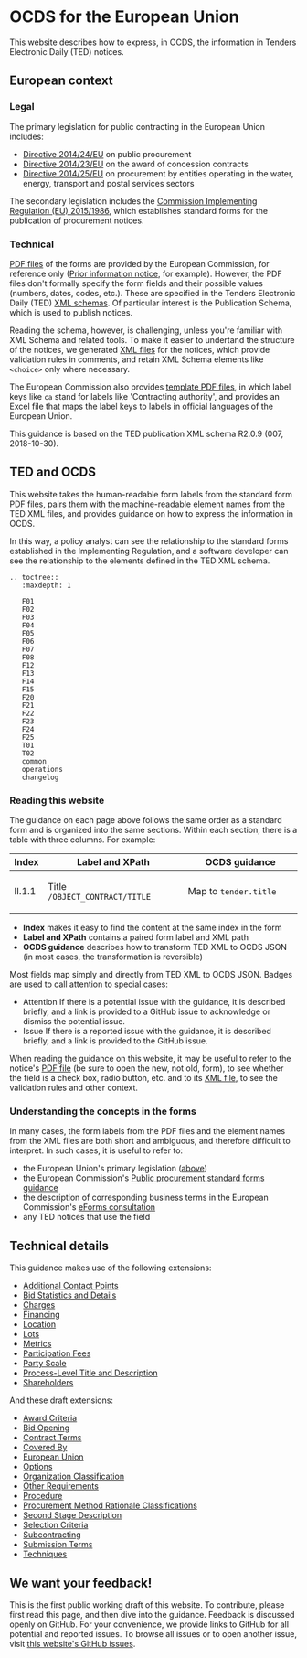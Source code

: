 # OCDS for the European Union

This website describes how to express, in OCDS, the information in Tenders Electronic Daily (TED) notices.

## European context

### Legal

The primary legislation for public contracting in the European Union includes:

* [Directive 2014/24/EU](https://eur-lex.europa.eu/eli/dir/2014/24/oj) on public procurement
* [Directive 2014/23/EU](https://eur-lex.europa.eu/eli/dir/2014/23/oj) on the award of concession contracts
* [Directive 2014/25/EU](https://eur-lex.europa.eu/eli/dir/2014/25/oj) on procurement by entities operating in the water, energy, transport and postal services sectors

The secondary legislation includes the [Commission Implementing Regulation (EU) 2015/1986](https://eur-lex.europa.eu/legal-content/EN/TXT/?uri=CELEX:32015R1986), which establishes standard forms for the publication of procurement notices.

### Technical

[PDF files](http://simap.ted.europa.eu/standard-forms-for-public-procurement) of the forms are provided by the European Commission, for reference only ([Prior information notice](http://simap.ted.europa.eu/documents/10184/99173/EN_F01.pdf), for example). However, the PDF files don't formally specify the form fields and their possible values (numbers, dates, codes, etc.). These are specified in the Tenders Electronic Daily (TED) [XML schemas](https://publications.europa.eu/en/web/eu-vocabularies/e-procurement/tedschemas). Of particular interest is the Publication Schema, which is used to publish notices.

Reading the schema, however, is challenging, unless you're familiar with XML Schema and related tools. To make it easier to undertand the structure of the notices, we generated [XML files](https://github.com/open-contracting/european-union-support/tree/master/output/samples) for the notices, which provide validation rules in comments, and retain XML Schema elements like `<choice>` only where necessary.

The European Commission also provides [template PDF files](https://publications.europa.eu/documents/3938058/5358176/Archive.zip/ce7ceb02-94b0-04e8-8b9f-7fb4acf1ccdb), in which label keys like `ca` stand for labels like 'Contracting authority', and provides an Excel file that maps the label keys to labels in official languages of the European Union.

This guidance is based on the TED publication XML schema R2.0.9 (007, 2018-10-30).

## TED and OCDS

This website takes the human-readable form labels from the standard form PDF files, pairs them with the machine-readable element names from the TED XML files, and provides guidance on how to express the information in OCDS.

In this way, a policy analyst can see the relationship to the standard forms established in the Implementing Regulation, and a software developer can see the relationship to the elements defined in the TED XML schema.

```eval_rst
.. toctree::
   :maxdepth: 1

   F01
   F02
   F03
   F04
   F05
   F06
   F07
   F08
   F12
   F13
   F14
   F15
   F20
   F21
   F22
   F23
   F24
   F25
   T01
   T02
   common
   operations
   changelog
```

### Reading this website

The guidance on each page above follows the same order as a standard form and is organized into the same sections. Within each section, there is a table with three columns. For example:

<table class="docutils">
  <colgroup>
    <col width="8%">
    <col width="50%">
    <col width="42%">
  </colgroup>
  <thead>
    <tr>
      <th>Index</th>
      <th>Label and XPath</th>
      <th>OCDS guidance</th>
    </tr>
  </thead>
  <tbody>
    <tr>
      <td>II.1.1</td>
      <td id="/OBJECT_CONTRACT/TITLE">
        <p>Title<br><code>/OBJECT_CONTRACT/TITLE</code></p>
      </td>
      <td>
<p>Map to <code>tender.title</code></p>
      </td>
    </tr>
  </tbody>
</table>

* **Index** makes it easy to find the content at the same index in the form
* **Label and XPath** contains a paired form label and XML path
* **OCDS guidance** describes how to transform TED XML to OCDS JSON (in most cases, the transformation is reversible)

Most fields map simply and directly from TED XML to OCDS JSON. Badges are used to call attention to special cases:

* <span class="badge badge-warning">Attention</span> If there is a potential issue with the guidance, it is described briefly, and a link is provided to a GitHub issue to acknowledge or dismiss the potential issue.
* <span class="badge badge-issue">Issue</span> If there is a reported issue with the guidance, it is described briefly, and a link is provided to the GitHub issue.

When reading the guidance on this website, it may be useful to refer to the notice's [PDF file](http://simap.ted.europa.eu/standard-forms-for-public-procurement) (be sure to open the new, not old, form), to see whether the field is a check box, radio button, etc. and to its [XML file](https://github.com/open-contracting/european-union-support/tree/master/output/samples), to see the validation rules and other context.

### Understanding the concepts in the forms

In many cases, the form labels from the PDF files and the element names from the XML files are both short and ambiguous, and therefore difficult to interpret. In such cases, it is useful to refer to:

* the European Union's primary legislation ([above](#legal))
* the European Commission's [Public procurement standard forms guidance](https://ec.europa.eu/docsroom/documents/24191/attachments/1/translations/en/renditions/native)
* the description of corresponding business terms in the European Commission's [eForms consultation](https://github.com/eForms/eForms/blob/master/20180604_eForms_consultation.xls?raw=true)
* any TED notices that use the field

## Technical details

This guidance makes use of the following extensions:

* [Additional Contact Points](https://extensions.open-contracting.org/en/extensions/additionalContactPoint/master/)
* [Bid Statistics and Details](https://extensions.open-contracting.org/en/extensions/bids/master/)
* [Charges](https://extensions.open-contracting.org/en/extensions/charges/master/)
* [Financing](https://extensions.open-contracting.org/en/extensions/finance/master/)
* [Location](https://extensions.open-contracting.org/en/extensions/location/master/)
* [Lots](https://extensions.open-contracting.org/en/extensions/lots/master/)
* [Metrics](https://extensions.open-contracting.org/en/extensions/metrics/master/)
* [Participation Fees](https://extensions.open-contracting.org/en/extensions/participation_fee/master/)
* [Party Scale](https://extensions.open-contracting.org/en/extensions/partyScale/master/)
* [Process-Level Title and Description](https://extensions.open-contracting.org/en/extensions/process_title/master/)
* [Shareholders](https://extensions.open-contracting.org/en/extensions/shareholders/master/)

And these draft extensions:

* [Award Criteria](https://github.com/open-contracting-extensions/ocds_awardCriteria_extension)
* [Bid Opening](https://github.com/open-contracting-extensions/ocds_bidOpening_extension)
* [Contract Terms](https://github.com/open-contracting-extensions/ocds_contractTerms_extension)
* [Covered By](https://github.com/open-contracting-extensions/ocds_coveredBy_extension)
* [European Union](https://github.com/open-contracting-extensions/ocds_eu_extension)
* [Options](https://github.com/open-contracting-extensions/ocds_options_extension)
* [Organization Classification](https://github.com/open-contracting-extensions/ocds_organizationClassification_extension)
* [Other Requirements](https://github.com/open-contracting-extensions/ocds_otherRequirements_extension)
* [Procedure](https://github.com/open-contracting-extensions/ocds_procedure_extension)
* [Procurement Method Rationale Classifications](https://github.com/open-contracting-extensions/ocds_procurementMethodRationaleClassifications_extension)
* [Second Stage Description](https://github.com/open-contracting-extensions/ocds_secondStageDescription_extension)
* [Selection Criteria](https://github.com/open-contracting-extensions/ocds_selectionCriteria_extension)
* [Subcontracting](https://github.com/open-contracting-extensions/ocds_subcontracting_extension)
* [Submission Terms](https://github.com/open-contracting-extensions/ocds_submissionTerms_extension)
* [Techniques](https://github.com/open-contracting-extensions/ocds_techniques_extension)

## We want your feedback!

This is the first public working draft of this website. To contribute, please first read this page, and then dive into the guidance. Feedback is discussed openly on GitHub. For your convenience, we provide links to GitHub for all potential and reported issues. To browse all issues or to open another issue, visit [this website's GitHub issues](https://github.com/open-contracting-extensions/european-union/issues).

